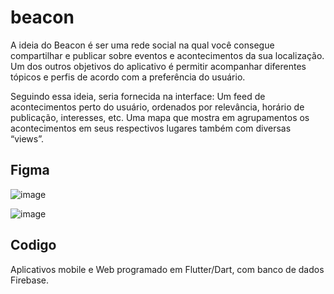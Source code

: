 # beacon

A ideia do Beacon é ser uma rede social na qual você consegue compartilhar e publicar sobre eventos e acontecimentos da sua localização. Um dos outros objetivos do aplicativo é permitir acompanhar diferentes tópicos e perfis de acordo com a preferência do usuário.

Seguindo essa ideia, seria fornecida na interface:
Um feed de acontecimentos perto do usuário, ordenados por relevância, horário de publicação, interesses, etc.
Uma mapa que mostra em agrupamentos os acontecimentos em seus respectivos lugares também com diversas “views”.

## Figma

![image](https://user-images.githubusercontent.com/11229363/153519000-aa9fa4a6-1165-4019-b9e3-2df017f4bc5c.png)

![image](https://user-images.githubusercontent.com/11229363/153519031-8ac73640-169a-4193-a3d9-f26a35aedca9.png)

## Codigo

Aplicativos mobile e Web programado em Flutter/Dart, com banco de dados Firebase.
